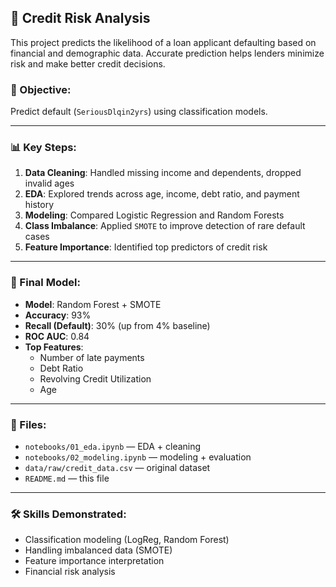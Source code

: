## 🏦 Credit Risk Analysis

This project predicts the likelihood of a loan applicant defaulting based on financial and demographic data. Accurate prediction helps lenders minimize risk and make better credit decisions.

### 📌 Objective:
Predict default (`SeriousDlqin2yrs`) using classification models.

---

### 📊 Key Steps:
1. **Data Cleaning**: Handled missing income and dependents, dropped invalid ages
2. **EDA**: Explored trends across age, income, debt ratio, and payment history
3. **Modeling**: Compared Logistic Regression and Random Forests
4. **Class Imbalance**: Applied `SMOTE` to improve detection of rare default cases
5. **Feature Importance**: Identified top predictors of credit risk

---

### 🤖 Final Model:
- **Model**: Random Forest + SMOTE
- **Accuracy**: 93%
- **Recall (Default)**: 30% (up from 4% baseline)
- **ROC AUC**: 0.84
- **Top Features**:
  - Number of late payments
  - Debt Ratio
  - Revolving Credit Utilization
  - Age

---

### 📁 Files:
- `notebooks/01_eda.ipynb` — EDA + cleaning
- `notebooks/02_modeling.ipynb` — modeling + evaluation
- `data/raw/credit_data.csv` — original dataset
- `README.md` — this file

---

### 🛠️ Skills Demonstrated:
- Classification modeling (LogReg, Random Forest)
- Handling imbalanced data (SMOTE)
- Feature importance interpretation
- Financial risk analysis
